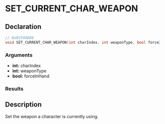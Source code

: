 # SET_CURRENT_CHAR_WEAPON

## Declaration
```cpp
// 0x6CF44DD6
void SET_CURRENT_CHAR_WEAPON(int charIndex, int weaponType, bool forceInHand);
```

### Arguments
- **int:** charIndex
- **int:** weaponType
- **bool:** forceInHand

### Results

## Description
Set the weapon a character is currently using.